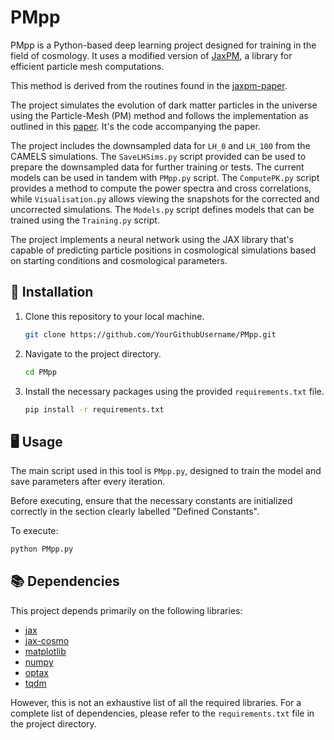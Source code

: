 # PMpp

PMpp is a Python-based deep learning project designed for training in the field of cosmology. It uses a modified version of [JaxPM](https://github.com/DifferentiableUniverseInitiative/JaxPM), a library for efficient particle mesh computations. 

This method is derived from the routines found in the [jaxpm-paper](https://github.com/DifferentiableUniverseInitiative/jaxpm-paper/tree/v_icml).

The project simulates the evolution of dark matter particles in the universe using the Particle-Mesh (PM) method and follows the implementation as outlined in this [paper](https://ml4physicalsciences.github.io/2023/files/NeurIPS_ML4PS_2023_177.pdf). It's the code accompanying the paper. 

The project includes the downsampled data for `LH_0` and `LH_100` from the CAMELS simulations. The `SaveLHSims.py` script provided can be used to prepare the downsampled data for further training or tests. The current models can be used in tandem with `PMpp.py` script. The `ComputePK.py` script provides a method to compute the power spectra and cross correlations, while `Visualisation.py` allows viewing the snapshots for the corrected and uncorrected simulations. The `Models.py` script defines models that can be trained using the `Training.py` script.

The project implements a neural network using the JAX library that's capable of predicting particle positions in cosmological simulations based on starting conditions and cosmological parameters.

## 🔧 Installation

1. Clone this repository to your local machine.

    ```bash
    git clone https://github.com/YourGithubUsername/PMpp.git
    ```

2. Navigate to the project directory.

    ```bash
    cd PMpp
    ```

3. Install the necessary packages using the provided `requirements.txt` file.

    ```bash
    pip install -r requirements.txt
    ```

## 🖥️ Usage

The main script used in this tool is `PMpp.py`, designed to train the model and save parameters after every iteration.

Before executing, ensure that the necessary constants are initialized correctly in the section clearly labelled "Defined Constants".

To execute:

```bash
python PMpp.py
```

## 📚 Dependencies

This project depends primarily on the following libraries:

- [jax](https://github.com/google/jax)
- [jax-cosmo](https://github.com/DifferentiableUniverseInitiative/jax_cosmo)
- [matplotlib](https://matplotlib.org)
- [numpy](https://numpy.org)
- [optax](https://github.com/deepmind/optax)
- [tqdm](https://github.com/tqdm/tqdm)

However, this is not an exhaustive list of all the required libraries. For a complete list of dependencies, please refer to the `requirements.txt` file in the project directory.